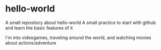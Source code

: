 # hello-world
A small repository about hello-world
A small practice to start with github and learn the basic features of it

I'm  into videogames, traveling around the world, and watching movies about actions/adventure

